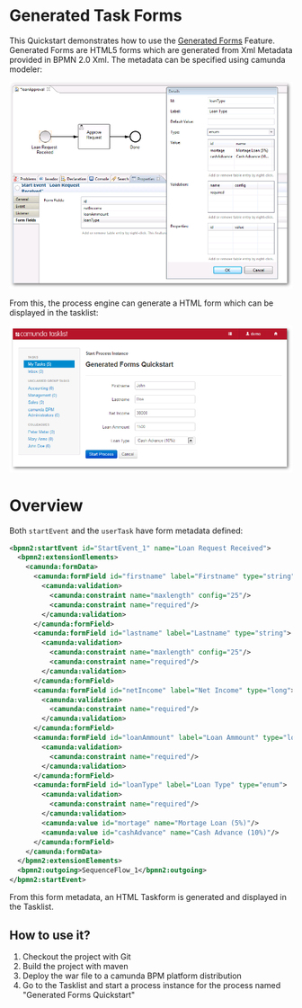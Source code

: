 # Generated Task Forms

This Quickstart demonstrates how to use the [Generated Forms](http://docs.camunda.org/latest/guides/user-guide/#generated-task-forms) Feature. Generated Forms are HTML5 forms which are generated from Xml Metadata provided in BPMN 2.0 Xml. The metadata can be specified using camunda modeler:

![Generated Forms Modeler Screenshot][2]

From this, the process engine can generate a HTML form which can be displayed in the tasklist:

![Generated Forms Screenshot][1]

# Overview

Both `startEvent` and the `userTask` have form metadata defined:

```xml
<bpmn2:startEvent id="StartEvent_1" name="Loan Request Received">
  <bpmn2:extensionElements>
    <camunda:formData>
      <camunda:formField id="firstname" label="Firstname" type="string">
        <camunda:validation>
          <camunda:constraint name="maxlength" config="25"/>
          <camunda:constraint name="required"/>
        </camunda:validation>
      </camunda:formField>
      <camunda:formField id="lastname" label="Lastname" type="string">
        <camunda:validation>
          <camunda:constraint name="maxlength" config="25"/>
          <camunda:constraint name="required"/>
        </camunda:validation>
      </camunda:formField>
      <camunda:formField id="netIncome" label="Net Income" type="long">
        <camunda:validation>
          <camunda:constraint name="required"/>
        </camunda:validation>
      </camunda:formField>
      <camunda:formField id="loanAmmount" label="Loan Ammount" type="long">
        <camunda:validation>
          <camunda:constraint name="required"/>
        </camunda:validation>
      </camunda:formField>
      <camunda:formField id="loanType" label="Loan Type" type="enum">
        <camunda:validation>
          <camunda:constraint name="required"/>
        </camunda:validation>
        <camunda:value id="mortage" name="Mortage Loan (5%)"/>
        <camunda:value id="cashAdvance" name="Cash Advance (10%)"/>
      </camunda:formField>
    </camunda:formData>
  </bpmn2:extensionElements>
  <bpmn2:outgoing>SequenceFlow_1</bpmn2:outgoing>
</bpmn2:startEvent>
```
From this form metadata, an HTML Taskform is generated and displayed in the Tasklist.

## How to use it?

1. Checkout the project with Git
2. Build the project with maven
3. Deploy the war file to a camunda BPM platform distribution
4. Go to the Tasklist and start a process instance for the process named "Generated Forms Quickstart"

[1]: docs/screenshot.png
[2]: docs/screenshot-modeler.png

